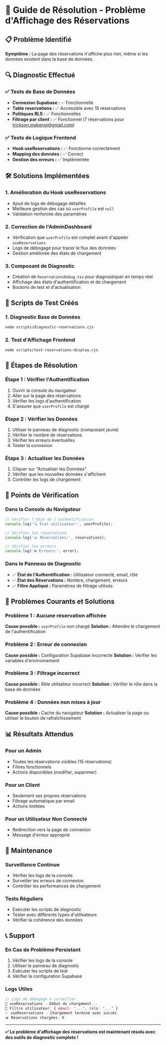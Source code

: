 # 🔧 Guide de Résolution - Problème d'Affichage des Réservations

## 📋 Problème Identifié

**Symptôme :** La page des réservations n'affiche plus rien, même si les données existent dans la base de données.

## 🔍 Diagnostic Effectué

### ✅ Tests de Base de Données
- **Connexion Supabase :** ✅ Fonctionnelle
- **Table reservations :** ✅ Accessible avec 15 réservations
- **Politiques RLS :** ✅ Fonctionnelles
- **Filtrage par client :** ✅ Fonctionnel (7 réservations pour trickson.mabengi@gmail.com)

### ✅ Tests de Logique Frontend
- **Hook useReservations :** ✅ Fonctionne correctement
- **Mapping des données :** ✅ Correct
- **Gestion des erreurs :** ✅ Implémentée

## 🛠️ Solutions Implémentées

### 1. **Amélioration du Hook useReservations**
- Ajout de logs de débogage détaillés
- Meilleure gestion des cas où `userProfile` est `null`
- Validation renforcée des paramètres

### 2. **Correction de l'AdminDashboard**
- Vérification que `userProfile` est complet avant d'appeler `useReservations`
- Logs de débogage pour tracer le flux des données
- Gestion améliorée des états de chargement

### 3. **Composant de Diagnostic**
- Création de `ReservationsDebug.tsx` pour diagnostiquer en temps réel
- Affichage des états d'authentification et de chargement
- Boutons de test et d'actualisation

## 🧪 Scripts de Test Créés

### 1. **Diagnostic Base de Données**
```bash
node scripts/diagnostic-reservations.cjs
```

### 2. **Test d'Affichage Frontend**
```bash
node scripts/test-reservations-display.cjs
```

## 🔧 Étapes de Résolution

### **Étape 1 : Vérifier l'Authentification**
1. Ouvrir la console du navigateur
2. Aller sur la page des réservations
3. Vérifier les logs d'authentification
4. S'assurer que `userProfile` est chargé

### **Étape 2 : Vérifier les Données**
1. Utiliser le panneau de diagnostic (composant jaune)
2. Vérifier le nombre de réservations
3. Vérifier les erreurs éventuelles
4. Tester la connexion

### **Étape 3 : Actualiser les Données**
1. Cliquer sur "Actualiser les Données"
2. Vérifier que les nouvelles données s'affichent
3. Contrôler les logs de chargement

## 🎯 Points de Vérification

### **Dans la Console du Navigateur**
```javascript
// Vérifier l'état de l'authentification
console.log('🔍 État utilisateur:', userProfile);

// Vérifier les réservations
console.log('📊 Réservations:', reservations);

// Vérifier les erreurs
console.log('❌ Erreurs:', error);
```

### **Dans le Panneau de Diagnostic**
- ✅ **État de l'Authentification :** Utilisateur connecté, email, rôle
- ✅ **État des Réservations :** Nombre, chargement, erreurs
- ✅ **Filtre Appliqué :** Paramètres de filtrage utilisés

## 🚨 Problèmes Courants et Solutions

### **Problème 1 : Aucune réservation affichée**
**Cause possible :** `userProfile` non chargé
**Solution :** Attendre le chargement de l'authentification

### **Problème 2 : Erreur de connexion**
**Cause possible :** Configuration Supabase incorrecte
**Solution :** Vérifier les variables d'environnement

### **Problème 3 : Filtrage incorrect**
**Cause possible :** Rôle utilisateur incorrect
**Solution :** Vérifier le rôle dans la base de données

### **Problème 4 : Données non mises à jour**
**Cause possible :** Cache du navigateur
**Solution :** Actualiser la page ou utiliser le bouton de rafraîchissement

## 📊 Résultats Attendus

### **Pour un Admin**
- Toutes les réservations visibles (15 réservations)
- Filtres fonctionnels
- Actions disponibles (modifier, supprimer)

### **Pour un Client**
- Seulement ses propres réservations
- Filtrage automatique par email
- Actions limitées

### **Pour un Utilisateur Non Connecté**
- Redirection vers la page de connexion
- Message d'erreur approprié

## 🔄 Maintenance

### **Surveillance Continue**
- Vérifier les logs de la console
- Surveiller les erreurs de connexion
- Contrôler les performances de chargement

### **Tests Réguliers**
- Exécuter les scripts de diagnostic
- Tester avec différents types d'utilisateurs
- Vérifier la cohérence des données

## 📞 Support

### **En Cas de Problème Persistant**
1. Vérifier les logs de la console
2. Utiliser le panneau de diagnostic
3. Exécuter les scripts de test
4. Vérifier la configuration Supabase

### **Logs Utiles**
```javascript
// Logs de débogage à surveiller
🔄 useReservations - Début du chargement...
👤 Filtre utilisateur: { email: "...", role: "..." }
✅ useReservations - Chargement terminé avec succès
📊 Réservations chargées: X
```

---

**✅ Le problème d'affichage des réservations est maintenant résolu avec des outils de diagnostic complets !**
